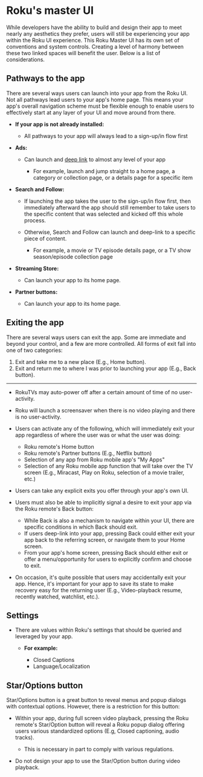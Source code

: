 Roku's master UI
================

While developers have the ability to build and design their app to meet nearly any aesthetics they prefer, users will still be experiencing your app within the Roku UI experience. This Roku Master UI has its own set of conventions and system controls. Creating a level of harmony between these two linked spaces will benefit the user. Below is a list of considerations.

Pathways to the app
-------------------

There are several ways users can launch into your app from the Roku UI. Not all pathways lead users to your app's home page. This means your app's overall navigation scheme must be flexible enough to enable users to effectively start at any layer of your UI and move around from there.

*   **If your app is not already installed:**
    
    *   All pathways to your app will always lead to a sign-up/in flow first
*   **Ads:**
    
    *   Can launch and [deep link](/docs/developer-program/discovery/implementing-deep-linking.md) to almost any level of your app
        
        *   For example, launch and jump straight to a home page, a category or collection page, or a details page for a specific item
*   **Search and Follow:**
    
    *   If launching the app takes the user to the sign-up/in flow first, then immediately afterward the app should still remember to take users to the specific content that was selected and kicked off this whole process.
    *   Otherwise, Search and Follow can launch and deep-link to a specific piece of content.
        
        *   For example, a movie or TV episode details page, or a TV show season/episode collection page
*   **Streaming Store:**
    
    *   Can launch your app to its home page.
*   **Partner buttons:**
    
    *   Can launch your app to its home page.

Exiting the app
---------------

There are several ways users can exit the app. Some are immediate and beyond your control, and a few are more controlled. All forms of exit fall into one of two categories:

1.  Exit and take me to a new place (E.g., Home button).
2.  Exit and return me to where I was prior to launching your app (E.g., Back button).

* * *

*   RokuTVs may auto-power off after a certain amount of time of no user-activity.
    
*   Roku will launch a screensaver when there is no video playing and there is no user-activity.
    
*   Users can activate any of the following, which will immediately exit your app regardless of where the user was or what the user was doing:
    
    *   Roku remote's Home button
    *   Roku remote's Partner buttons (E.g., Netflix button)
    *   Selection of any app from Roku mobile app's "My Apps"
    *   Selection of any Roku mobile app function that will take over the TV screen (E.g., Miracast, Play on Roku, selection of a movie trailer, etc.)
*   Users can take any explicit exits you offer through your app's own UI.
    
*   Users must also be able to implicitly signal a desire to exit your app via the Roku remote's Back button:
    
    *   While Back is also a mechanism to navigate within your UI, there are specific conditions in which Back should exit.
    *   If users deep-link into your app, pressing Back could either exit your app back to the referring screen, or navigate them to your Home screen.
    *   From your app's home screen, pressing Back should either exit or offer a menu/opportunity for users to explicitly confirm and choose to exit.
*   On occasion, it's quite possible that users may accidentally exit your app. Hence, it's important for your app to save its state to make recovery easy for the returning user (E.g., Video-playback resume, recently watched, watchlist, etc.).
    

Settings
--------

*   There are values within Roku's settings that should be queried and leveraged by your app.
    
    *   **For example:**
        
        *   Closed Captions
        *   Language/Localization

Star/Options button
-------------------

Star/Options button is a great button to reveal menus and popup dialogs with contextual options. However, there is a restriction for this button:

*   Within your app, during full screen video playback, pressing the Roku remote's Star/Option button will reveal a Roku popup dialog offering users various standardized options (E.g, Closed captioning, audio tracks).
    
    *   This is necessary in part to comply with various regulations.
*   Do not design your app to use the Star/Option button during video playback.
